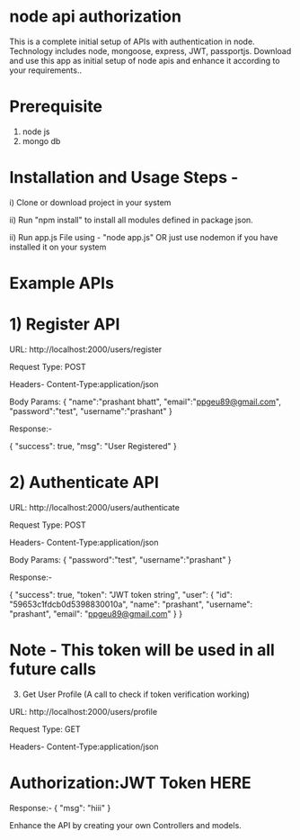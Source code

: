 # node api authorization
This is a complete initial setup of APIs with authentication in node. Technology includes node, mongoose, express, JWT, passportjs. Download and use this app as initial setup of node apis and enhance it according to your requirements.. 

# Prerequisite
1) node js
2) mongo db

# Installation and Usage Steps - 
i) Clone or download project in your system

ii) Run "npm install" to install all modules defined in package json.

ii) Run app.js File using - "node app.js" OR just use nodemon if you have installed it on your system

# Example APIs

# 1) Register API

URL: http://localhost:2000/users/register

Request Type: POST

Headers- 
Content-Type:application/json

Body Params: 
{
"name":"prashant bhatt",
"email":"ppgeu89@gmail.com",
"password":"test",
"username":"prashant"
}

Response:- 

{
    "success": true,
    "msg": "User Registered"
}

# 2) Authenticate API

URL: http://localhost:2000/users/authenticate

Request Type: POST

Headers- 
Content-Type:application/json

Body Params: 
{
	"password":"test",
	"username":"prashant"
}

Response:- 

{
    "success": true,
    "token": "JWT token string",
    "user": {
        "id": "59653c1fdcb0d5398830010a",
        "name": "prashant",
        "username": "prashant",
        "email": "ppgeu89@gmail.com"
    }
}

# Note - This token will be used in all future calls 

3) Get User Profile (A call to check if token verification working)

URL: http://localhost:2000/users/profile

Request Type: GET

Headers- 
Content-Type:application/json

# Authorization:JWT Token HERE

Response:- 
{
    "msg": "hiii"
}


Enhance the API by creating your own Controllers and models.
